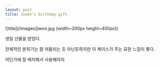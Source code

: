 ```yaml
---
layout: post
title: Jiwon's birthday gift.
---
```


![title](/images/jiwon.jpg {width=200px height=400px})

생일 선물을 받았다.

전체적인 분위기는 잘 어울리는 듯 아닌듯하지만 이 케이스가 주는 묘한 느낌이 좋다.

어딘가에 잘 배치해서 사용해야지 

